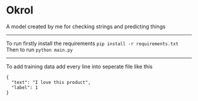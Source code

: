 # Okrol
A model created by me for checking strings and predicting things
____________
To run firstly install the requirements `pip install -r requirements.txt`
Then to run `python main.py`
____________
To add training data add every line into seperate file like this
```
{
  "text": "I love this product",
  "label": 1
}
```
